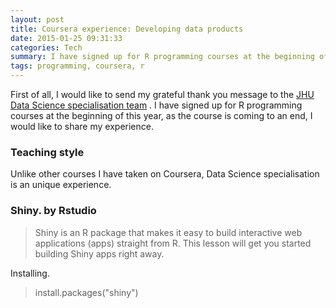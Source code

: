 ```yaml
---
layout: post
title: Coursera experience: Developing data products
date: 2015-01-25 09:31:33
categories: Tech
summary: I have signed up for R programming courses at the beginning of this year, as the course is coming to an end, I would like to share my experience. 
tags: programming, coursera, r
---
```


First of all, I would like to send my grateful thank you message to the [JHU Data Science specialisation team](https://www.coursera.org/specialization/jhudatascience/1?utm_medium=listingPage) . I have signed up for R programming courses at the beginning of this year, as the course is coming to an end, I would like to share my experience. 

### Teaching style

Unlike other courses I have taken on Coursera, Data Science specialisation is an unique experience. 

### Shiny. by Rstudio



> Shiny is an R package that makes it easy to build interactive web applications (apps) straight from R. This lesson will get you started building Shiny apps right away.



Installing.



> install.packages("shiny")
